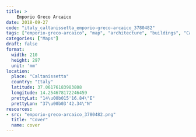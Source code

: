 ```yaml
---
title: > 
    Emporio Greco Arcaico
date: 2018-09-27
code: "italy_caltanissetta_emporio-greco-arcaico_3780482"
tags: ["emporio-greco-arcaico", "map", "architecture", "buildings", "Caltanissetta", "Italy"]
categories: ["Maps"]
draft: false
format:
  width: 210
  height: 297
  unit: 'mm'
location:
  place: "Caltanissetta"
  country: "Italy"
  latitude: 37.06176183983808
  longitude: 14.254678172246459
  prettyLat: "14\u00b015'16.84\"E"
  prettyLon: "37\u00b03'42.34\"N"
resources:
- src: "emporio-greco-arcaico_3780482.png"
  title: "Cover"
  name: cover
---
```


